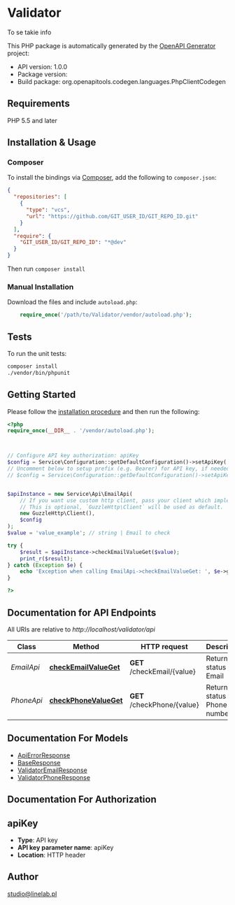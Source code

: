 # Validator

To se takie info

This PHP package is automatically generated by the [OpenAPI Generator](https://openapi-generator.tech) project:

- API version: 1.0.0
- Package version: 
- Build package: org.openapitools.codegen.languages.PhpClientCodegen

## Requirements

PHP 5.5 and later

## Installation & Usage

### Composer

To install the bindings via [Composer](http://getcomposer.org/), add the following to `composer.json`:

```json
{
  "repositories": [
    {
      "type": "vcs",
      "url": "https://github.com/GIT_USER_ID/GIT_REPO_ID.git"
    }
  ],
  "require": {
    "GIT_USER_ID/GIT_REPO_ID": "*@dev"
  }
}
```

Then run `composer install`

### Manual Installation

Download the files and include `autoload.php`:

```php
    require_once('/path/to/Validator/vendor/autoload.php');
```

## Tests

To run the unit tests:

```bash
composer install
./vendor/bin/phpunit
```

## Getting Started

Please follow the [installation procedure](#installation--usage) and then run the following:

```php
<?php
require_once(__DIR__ . '/vendor/autoload.php');



// Configure API key authorization: apiKey
$config = Service\Configuration::getDefaultConfiguration()->setApiKey('apiKey', 'YOUR_API_KEY');
// Uncomment below to setup prefix (e.g. Bearer) for API key, if needed
// $config = Service\Configuration::getDefaultConfiguration()->setApiKeyPrefix('apiKey', 'Bearer');


$apiInstance = new Service\Api\EmailApi(
    // If you want use custom http client, pass your client which implements `GuzzleHttp\ClientInterface`.
    // This is optional, `GuzzleHttp\Client` will be used as default.
    new GuzzleHttp\Client(),
    $config
);
$value = 'value_example'; // string | Email to check

try {
    $result = $apiInstance->checkEmailValueGet($value);
    print_r($result);
} catch (Exception $e) {
    echo 'Exception when calling EmailApi->checkEmailValueGet: ', $e->getMessage(), PHP_EOL;
}

?>
```

## Documentation for API Endpoints

All URIs are relative to *http://localhost/validator/api*

Class | Method | HTTP request | Description
------------ | ------------- | ------------- | -------------
*EmailApi* | [**checkEmailValueGet**](docs/Api/EmailApi.md#checkemailvalueget) | **GET** /checkEmail/{value} | Return status Email
*PhoneApi* | [**checkPhoneValueGet**](docs/Api/PhoneApi.md#checkphonevalueget) | **GET** /checkPhone/{value} | Return status Phone number


## Documentation For Models

 - [ApiErrorResponse](docs/Model/ApiErrorResponse.md)
 - [BaseResponse](docs/Model/BaseResponse.md)
 - [ValidatorEmailResponse](docs/Model/ValidatorEmailResponse.md)
 - [ValidatorPhoneResponse](docs/Model/ValidatorPhoneResponse.md)


## Documentation For Authorization



## apiKey


- **Type**: API key
- **API key parameter name**: apiKey
- **Location**: HTTP header



## Author

studio@linelab.pl

